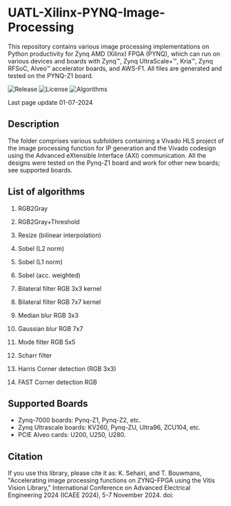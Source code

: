 # UATL-Xilinx-PYNQ-Image-Processing
This repository contains various image processing implementations on Python productivity for Zynq AMD (Xilinx) FPGA (PYNQ), which can run on various devices and boards with Zynq™, Zynq UltraScale+™, Kria™, Zynq RFSoC, Alveo™ accelerator boards, and AWS-F1.
All files are generated and tested on the PYNQ-Z1 board.

![Release](https://img.shields.io/badge/Release-1.0.0-red.svg) ![License](https://img.shields.io/badge/License-MIT-green.svg) ![Algorithms](https://img.shields.io/badge/Algorithms-14-black.svg)

Last page update 01-07-2024

## Description
The folder comprises various subfolders containing a Vivado HLS project of the image processing function for IP generation and the Vivado codesign using the Advanced eXtensible Interface (AXI) communication. All the designs were tested on the Pynq-Z1 board and work for other new boards; see supported boards.

## List of algorithms
1. RGB2Gray

2. RGB2Gray+Threshold

3. Resize (bilinear interpolation)

4. Sobel (L2 norm)

5. Sobel (L1 norm)

6. Sobel (acc. weighted)

7. Bilateral filter RGB 3x3 kernel

8. Bilateral filter RGB 7x7 kernel

9. Median blur RGB 3x3

10. Gaussian blur RGB 7x7

11. Mode filter RGB 5x5

12. Scharr filter

13. Harris Corner detection (RGB 3x3)

14. FAST Corner detection RGB

## Supported Boards
* Zynq-7000 boards: Pynq-Z1, Pynq-Z2, etc.
* Zynq Ultrascale boards: KV260, Pynq-ZU, Ultra96, ZCU104, etc.
* PCIE Alveo cards: U200, U250, U280.

## Citation

If you use this library, please cite it as:
K. Sehairi, and T. Bouwmans, "Accelerating image processing functions on ZYNQ-FPGA using the Vitis Vision Library," International Conference on Advanced Electrical Engineering 2024 (ICAEE 2024), 5-7 November 2024. doi: 
